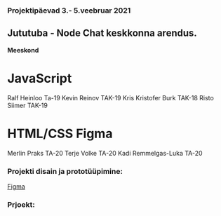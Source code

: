 ### Projektipäevad 3.- 5.veebruar 2021

## Jututuba - Node Chat keskkonna arendus.


**Meeskond**

# JavaScript

Ralf Heinloo Ta-19
Kevin Reinov TAK-19
Kris Kristofer Burk TAK-18
Risto Siimer TAK-19

# HTML/CSS Figma

Merlin Praks TA-20
Terje Volke TA-20
Kadi Remmelgas-Luka TA-20


### Projekti disain ja prototüüpimine:

[Figma](https://www.figma.com/file/VSA65V8XmWH5VqQT7F1vd5/Untitled?node-id=0%3A1)


### Prjoekt:




